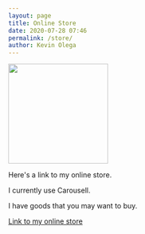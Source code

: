 ```yaml
--- 
layout: page
title: Online Store
date: 2020-07-28 07:46
permalink: /store/ 
author: Kevin Olega 
--- 
```

<img src="{{ site.url }}/images/2019-07-Kevin-Gray.jpg" width="200">

Here's a link to my online store.

I currently use Carousell.

I have goods that you may want to buy.

[Link to my online store](https://carousell.com/kevinolega)